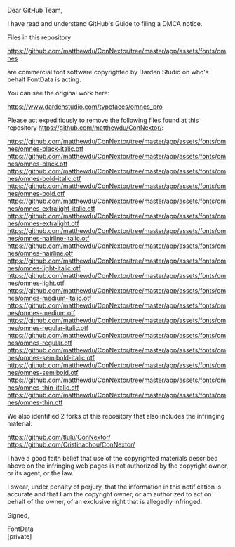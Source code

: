 Dear GitHub Team,

I have read and understand GitHub's Guide to filing a DMCA notice.

Files in this repository

https://github.com/matthewdu/ConNextor/tree/master/app/assets/fonts/omnes

are commercial font software copyrighted by Darden Studio on who's behalf FontData is acting.

You can see the original work here:

https://www.dardenstudio.com/typefaces/omnes_pro

Please act expeditiously to remove the following files found at this repository https://github.com/matthewdu/ConNextor/:

https://github.com/matthewdu/ConNextor/tree/master/app/assets/fonts/omnes/omnes-black-italic.otf  
https://github.com/matthewdu/ConNextor/tree/master/app/assets/fonts/omnes/omnes-black.otf  
https://github.com/matthewdu/ConNextor/tree/master/app/assets/fonts/omnes/omnes-bold-italic.otf  
https://github.com/matthewdu/ConNextor/tree/master/app/assets/fonts/omnes/omnes-bold.otf  
https://github.com/matthewdu/ConNextor/tree/master/app/assets/fonts/omnes/omnes-extralight-italic.otf  
https://github.com/matthewdu/ConNextor/tree/master/app/assets/fonts/omnes/omnes-extralight.otf  
https://github.com/matthewdu/ConNextor/tree/master/app/assets/fonts/omnes/omnes-hairline-italic.otf  
https://github.com/matthewdu/ConNextor/tree/master/app/assets/fonts/omnes/omnes-hairline.otf  
https://github.com/matthewdu/ConNextor/tree/master/app/assets/fonts/omnes/omnes-light-italic.otf  
https://github.com/matthewdu/ConNextor/tree/master/app/assets/fonts/omnes/omnes-light.otf  
https://github.com/matthewdu/ConNextor/tree/master/app/assets/fonts/omnes/omnes-medium-italic.otf  
https://github.com/matthewdu/ConNextor/tree/master/app/assets/fonts/omnes/omnes-medium.otf  
https://github.com/matthewdu/ConNextor/tree/master/app/assets/fonts/omnes/omnes-regular-italic.otf  
https://github.com/matthewdu/ConNextor/tree/master/app/assets/fonts/omnes/omnes-regular.otf  
https://github.com/matthewdu/ConNextor/tree/master/app/assets/fonts/omnes/omnes-semibold-italic.otf  
https://github.com/matthewdu/ConNextor/tree/master/app/assets/fonts/omnes/omnes-semibold.otf  
https://github.com/matthewdu/ConNextor/tree/master/app/assets/fonts/omnes/omnes-thin-italic.otf  
https://github.com/matthewdu/ConNextor/tree/master/app/assets/fonts/omnes/omnes-thin.otf  

We also identified 2 forks of this repository that also includes the infringing material:

https://github.com/tlulu/ConNextor/
https://github.com/Cristinachou/ConNextor/

I have a good faith belief that use of the copyrighted materials described above on the infringing web pages is not authorized by the copyright owner, or its agent, or the law.

I swear, under penalty of perjury, that the information in this notification is accurate and that I am the copyright owner, or am authorized to act on behalf of the owner, of an exclusive right that is allegedly infringed.

Signed,

FontData  
[private]  
